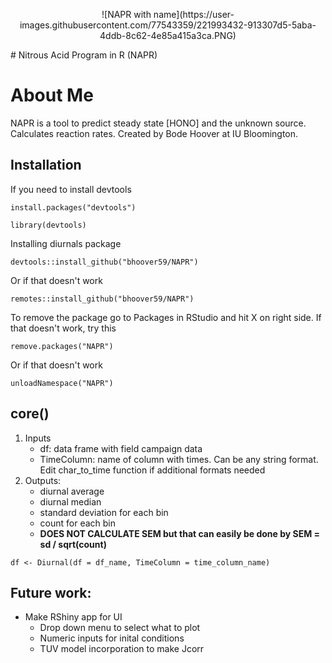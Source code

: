 <p align = "center">
![NAPR with name](https://user-images.githubusercontent.com/77543359/221993432-913307d5-5aba-4ddb-8c62-4e85a415a3ca.PNG)
</p>
# Nitrous Acid Program in R (NAPR)

# About Me
NAPR is a  tool to predict steady state [HONO] and the unknown source. Calculates reaction rates. 
Created by Bode Hoover at IU Bloomington.
## Installation
If you need to install devtools
```
install.packages("devtools")
```
```
library(devtools)
```
Installing diurnals package
```
devtools::install_github("bhoover59/NAPR")
```
Or if that doesn't work
```
remotes::install_github("bhoover59/NAPR")
```
To remove the package go to Packages in RStudio and hit X on right side. If that doesn't work, try this
```
remove.packages("NAPR")
```
Or if that doesn't work
```
unloadNamespace("NAPR")
```

## core()
1. Inputs
   - df: data frame with field campaign data
   - TimeColumn: name of column with times. Can be any string format. Edit char_to_time function if additional formats needed
2. Outputs:
   - diurnal average
   - diurnal median
   - standard deviation for each bin
   - count for each bin
   - **DOES NOT CALCULATE SEM but that can easily be done by SEM = sd / sqrt(count)**
```
df <- Diurnal(df = df_name, TimeColumn = time_column_name)
```

## Future work:
   - Make RShiny app for UI
     -  Drop down menu to select what to plot
     -  Numeric inputs for inital conditions
     -  TUV model incorporation to make Jcorr
